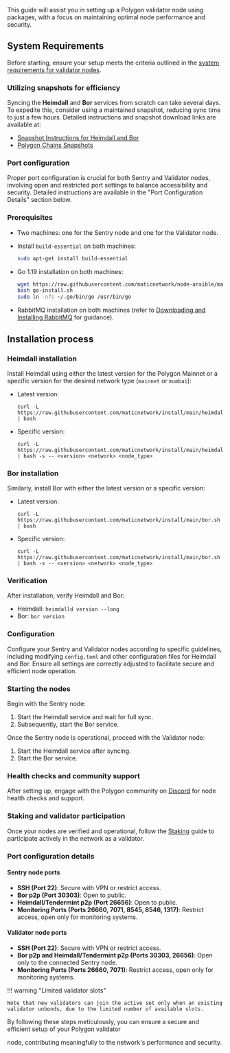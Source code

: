 This guide will assist you in setting up a Polygon validator node using packages, with a focus on maintaining optimal node performance and security.

## System Requirements

Before starting, ensure your setup meets the criteria outlined in the [system requirements for validator nodes](index.md).

### Utilizing snapshots for efficiency

Syncing the **Heimdall** and **Bor** services from scratch can take several days. To expedite this, consider using a maintained snapshot, reducing sync time to just a few hours. Detailed instructions and snapshot download links are available at:

- [Snapshot Instructions for Heimdall and Bor](../../../architecture/bor/snapshots.md)
- [Polygon Chains Snapshots](https://snapshot.polygon.technology/)

### Port configuration

Proper port configuration is crucial for both Sentry and Validator nodes, involving open and restricted port settings to balance accessibility and security. Detailed instructions are available in the "Port Configuration Details" section below.

### Prerequisites

- Two machines: one for the Sentry node and one for the Validator node.
- Install `build-essential` on both machines:

  ```sh
  sudo apt-get install build-essential
  ```

- Go 1.19 installation on both machines:

  ```sh
  wget https://raw.githubusercontent.com/maticnetwork/node-ansible/master/go-install.sh
  bash go-install.sh
  sudo ln -nfs ~/.go/bin/go /usr/bin/go
  ```

- RabbitMQ installation on both machines (refer to [Downloading and Installing RabbitMQ](https://www.rabbitmq.com/download.html) for guidance).

## Installation process

### Heimdall installation

Install Heimdall using either the latest version for the Polygon Mainnet or a specific version for the desired network type (`mainnet` or `mumbai`):

- Latest version:

  ```shell
  curl -L https://raw.githubusercontent.com/maticnetwork/install/main/heimdall.sh | bash
  ```

- Specific version:

  ```shell
  curl -L https://raw.githubusercontent.com/maticnetwork/install/main/heimdall.sh | bash -s -- <version> <network> <node_type>
  ```

### Bor installation

Similarly, install Bor with either the latest version or a specific version:

- Latest version:

  ```shell
  curl -L https://raw.githubusercontent.com/maticnetwork/install/main/bor.sh | bash
  ```

- Specific version:

  ```shell
  curl -L https://raw.githubusercontent.com/maticnetwork/install/main/bor.sh | bash -s -- <version> <network> <node_type>
  ```

### Verification

After installation, verify Heimdall and Bor:

- Heimdall: `heimdalld version --long`
- Bor: `bor version`

### Configuration

Configure your Sentry and Validator nodes according to specific guidelines, including modifying `config.toml` and other configuration files for Heimdall and Bor. Ensure all settings are correctly adjusted to facilitate secure and efficient node operation.

### Starting the nodes

Begin with the Sentry node:

1. Start the Heimdall service and wait for full sync.
2. Subsequently, start the Bor service.

Once the Sentry node is operational, proceed with the Validator node:

1. Start the Heimdall service after syncing.
2. Start the Bor service.

### Health checks and community support

After setting up, engage with the Polygon community on [Discord](https://discord.gg/polygon) for node health checks and support.

### Staking and validator participation

Once your nodes are verified and operational, follow the [Staking](staking.md) guide to participate actively in the network as a validator.

### Port configuration details

#### Sentry node ports

- **SSH (Port 22)**: Secure with VPN or restrict access.
- **Bor p2p (Port 30303)**: Open to public.
- **Heimdall/Tendermint p2p (Port 26656)**: Open to public.
- **Monitoring Ports (Ports 26660, 7071, 8545, 8546, 1317)**: Restrict access, open only for monitoring systems.

#### Validator node ports

- **SSH (Port 22)**: Secure with VPN or restrict access.
- **Bor p2p and Heimdall/Tendermint p2p (Ports 30303, 26656)**: Open only to the connected Sentry node.
- **Monitoring Ports (Ports 26660, 7071)**: Restrict access, open only for monitoring systems.

!!! warning "Limited validator slots"

    Note that new validators can join the active set only when an existing validator unbonds, due to the limited number of available slots.

By following these steps meticulously, you can ensure a secure and efficient setup of your Polygon validator

 node, contributing meaningfully to the network's performance and security.
